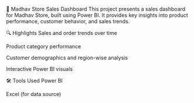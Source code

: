 🧾 Madhav Store Sales Dashboard
This project presents a sales dashboard for Madhav Store, built using Power BI. It provides key insights into product performance, customer behavior, and sales trends.

🔍 Highlights
Sales and order trends over time

Product category performance

Customer demographics and region-wise analysis

Interactive Power BI visuals

🛠 Tools Used
Power BI

Excel (for data source)
